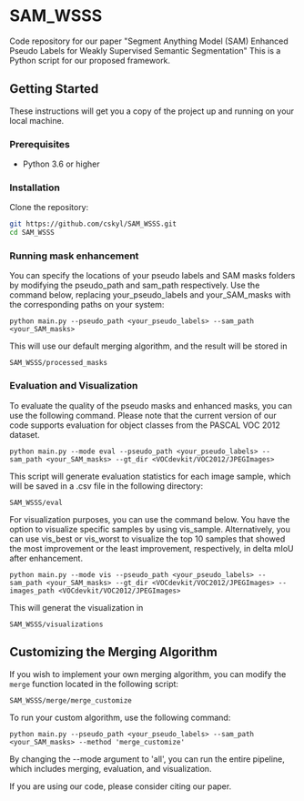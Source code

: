 # SAM_WSSS
Code repository for our paper "Segment Anything Model (SAM) Enhanced Pseudo
Labels for Weakly Supervised Semantic Segmentation"
This is a Python script for our proposed framework.

## Getting Started

These instructions will get you a copy of the project up and running on your local machine.

### Prerequisites

- Python 3.6 or higher

### Installation

Clone the repository:

```bash
git https://github.com/cskyl/SAM_WSSS.git
cd SAM_WSSS
```

### Running mask enhancement

You can specify the locations of your pseudo labels and SAM masks folders by modifying the pseudo_path and sam_path respectively. Use the command below, replacing your_pseudo_labels and your_SAM_masks with the corresponding paths on your system:

```
python main.py --pseudo_path <your_pseudo_labels> --sam_path <your_SAM_masks> 
```

This will use our default merging algorithm, and the result will be stored in 
```
SAM_WSSS/processed_masks
```

### Evaluation and Visualization

To evaluate the quality of the pseudo masks and enhanced masks, you can use the following command. Please note that the current version of our code supports evaluation for object classes from the PASCAL VOC 2012 dataset.
```
python main.py --mode eval --pseudo_path <your_pseudo_labels> --sam_path <your_SAM_masks> --gt_dir <VOCdevkit/VOC2012/JPEGImages>
```

This script will generate evaluation statistics for each image sample, which will be saved in a .csv file in the following directory:
```
SAM_WSSS/eval
```

For visualization purposes, you can use the command below. You have the option to visualize specific samples by using vis_sample. Alternatively, you can use vis_best or vis_worst to visualize the top 10 samples that showed the most improvement or the least improvement, respectively, in delta mIoU after enhancement.
```
python main.py --mode vis --pseudo_path <your_pseudo_labels> --sam_path <your_SAM_masks> --gt_dir <VOCdevkit/VOC2012/JPEGImages> --images_path <VOCdevkit/VOC2012/JPEGImages>
```
This will generat the visualization in
```
SAM_WSSS/visualizations
```

## Customizing the Merging Algorithm

If you wish to implement your own merging algorithm, you can modify the `merge` function located in the following script:
```
SAM_WSSS/merge/merge_customize
```
To run your custom algorithm, use the following command:
```
python main.py --pseudo_path <your_pseudo_labels> --sam_path <your_SAM_masks> --method 'merge_customize'
```

By changing the --mode argument to 'all', you can run the entire pipeline, which includes merging, evaluation, and visualization. 


If you are using our code, please consider citing our paper.

```
```
